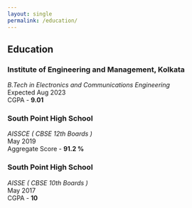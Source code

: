 ```yaml
---
layout: single
permalink: /education/
---
```


## Education



### Institute of Engineering and Management, Kolkata
*B.Tech in Electronics and Communications Engineering*\
Expected Aug 2023\
CGPA - **9.01**

### South Point High School
*AISSCE ( CBSE 12th Boards )*\
May 2019\
Aggregate Score - **91.2 %**

### South Point High School
*AISSE ( CBSE 10th Boards )*\
May 2017\
CGPA - **10**



